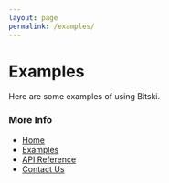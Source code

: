 ```yaml
---
layout: page
permalink: /examples/
---
```


# Examples

Here are some examples of using Bitski.

### More Info
* [Home](README.md)
* [Examples](examples.md)
* [API Reference](api/index.md)
* [Contact Us](http://bitski.co)
